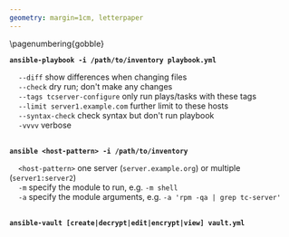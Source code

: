 ```yaml
---
geometry: margin=1cm, letterpaper
---
```


<!-- Disable page numbering -->
\pagenumbering{gobble}

**`ansible-playbook -i /path/to/inventory playbook.yml`**

&nbsp;&nbsp;&nbsp;&nbsp;`--diff` show differences when changing files  
&nbsp;&nbsp;&nbsp;&nbsp;`--check` dry run; don't make any changes  
&nbsp;&nbsp;&nbsp;&nbsp;`--tags tcserver-configure` only run plays/tasks with these tags  
&nbsp;&nbsp;&nbsp;&nbsp;`--limit server1.example.com` further limit to these hosts  
&nbsp;&nbsp;&nbsp;&nbsp;`--syntax-check` check syntax but don't run playbook  
&nbsp;&nbsp;&nbsp;&nbsp;`-vvvv` verbose  
<br>

**`ansible <host-pattern> -i /path/to/inventory`**

&nbsp;&nbsp;&nbsp;&nbsp;`<host-pattern>` one server (`server.example.org`) or multiple (`server1:server2`)  
&nbsp;&nbsp;&nbsp;&nbsp;`-m` specify the module to run, e.g. `-m shell`  
&nbsp;&nbsp;&nbsp;&nbsp;`-a` specify the module arguments, e.g. `-a 'rpm -qa | grep tc-server'`  
<br>

**`ansible-vault [create|decrypt|edit|encrypt|view] vault.yml`**
